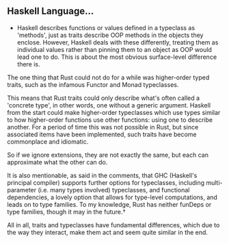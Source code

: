 ## Haskell Language...

- Haskell describes functions or values defined in a typeclass as 'methods', just as traits describe OOP methods in the objects they enclose. However, Haskell deals with these differently, treating them as individual values rather than pinning them to an object as OOP would lead one to do. This is about the most obvious surface-level difference there is.

The one thing that Rust could not do for a while was higher-order typed traits, such as the infamous Functor and Monad typeclasses.

This means that Rust traits could only describe what's often called a 'concrete type', in other words, one without a generic argument. Haskell from the start could make higher-order typeclasses which use types similar to how higher-order functions use other functions: using one to describe another. For a period of time this was not possible in Rust, but since associated items have been implemented, such traits have become commonplace and idiomatic.

So if we ignore extensions, they are not exactly the same, but each can approximate what the other can do.

It is also mentionable, as said in the comments, that GHC (Haskell's principal compiler) supports further options for typeclasses, including multi-parameter (i.e. many types involved) typeclasses, and functional dependencies, a lovely option that allows for type-level computations, and leads on to type families. To my knowledge, Rust has neither funDeps or type families, though it may in the future.†

All in all, traits and typeclasses have fundamental differences, which due to the way they interact, make them act and seem quite similar in the end.
